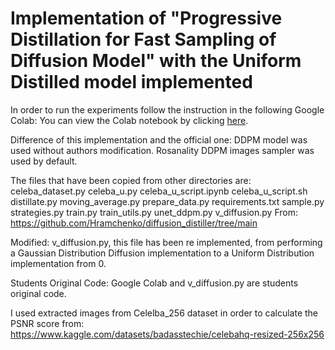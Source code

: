 # Implementation of "Progressive Distillation for Fast Sampling of Diffusion Model" with the Uniform Distilled model implemented

In order to run the experiments follow the instruction in the following Google Colab:
You can view the Colab notebook by clicking [here](https://colab.research.google.com/drive/1R01_CbCNRlVGdpoRhVjQaoZQiytBTh8H#scrollTo=q2IfWrzArbZJ).


Difference of this implementation and the official one:
DDPM model was used without authors modification.
Rosanality DDPM images sampler was used by default.


The files that have been copied from other directories are: 
celeba_dataset.py
celeba_u.py
celeba_u_script.ipynb
celeba_u_script.sh
distillate.py
moving_average.py
prepare_data.py
requirements.txt
sample.py
strategies.py
train.py
train_utils.py
unet_ddpm.py
v_diffusion.py
From: https://github.com/Hramchenko/diffusion_distiller/tree/main

Modified:
v_diffusion.py, this file has been re implemented, from performing a Gaussian Distribution Diffusion implementation to a Uniform Distribution implementation from 0.

Students Original Code:
Google Colab and v_diffusion.py are students original code.

I used extracted images from Celelba_256 dataset in order to calculate the PSNR score from: https://www.kaggle.com/datasets/badasstechie/celebahq-resized-256x256


